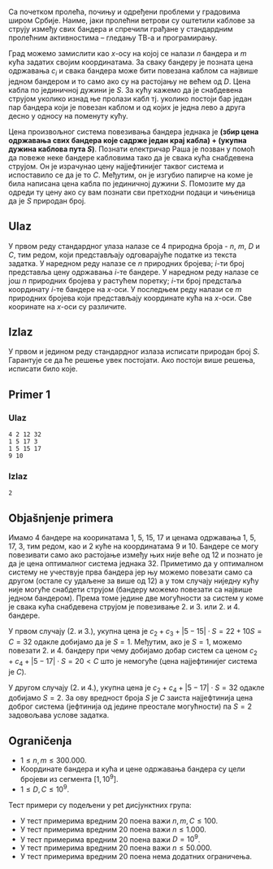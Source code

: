 Са почетком пролећа, почињу и одређени проблеми у градовима широм Србије. Наиме, јаки пролећни ветрови су оштетили каблове за струју између свих бандера и спречили грађане у стандардним пролећним активностима – гледању ТВ-а и програмирању.

Град можемо замислити као $x$-осу на којој се налази $n$ бандера и $m$ кућа задатих својим координатама. За сваку бандеру је позната цена одржавања $c_i$ и свака бандера може бити повезана каблом са највише једном бандером и то само ако су на растојању не већем од $D$. Цена кабла по јединичној дужини је $S$. За кућу кажемо да је снабдевена струјом уколико изнад ње пролази кабл тј. уколико постоји бар један пар бандера који је повезан каблом и од којих је једна лево а друга десно у односу на поменуту кућу.

Цена произвољног система повезивања бандера једнака је **(збир цена одржавања свих бандера које садрже један крај кабла) + (укупнa дужина каблова пута $S$)**. Познати електричар Раша је позван у помоћ да повеже неке бандере кабловима тако да је свака кућа снабдевена струјом. Он је израчунао цену најјефтинијег таквог система и испоставило се да је то $C$.  Међутим, он је изгубио папирче на коме је била написана цена кабла по јединичној дужини $S$. Помозите му да одреди ту цену ако су вам познати сви претходни подаци и чињеница да је $S$ природан број. 

## Ulaz
У првом реду стандардног улаза налазе се $4$ природна броја - $n$, $m$, $D$ и $C$, тим редом, који представљају одговарајуће податке из текста задатка. У наредном реду налазе се $n$ природних бројева; $i$-ти број представља цену одржавања $i$-те бандере.  У наредном реду налазе се још $n$ природних бројева у растућем поретку; $i$-ти број предстаља координату $i$-те бандере на $x$-оси. У последњем реду налази се $m$ природних бројева који представљају координате кућа на $x$-оси. Све кооринате на $x$-оси су различите.

## Izlaz
У првом и једином реду стандардног излаза исписати природан број $S$. Гарантује се да ће решење увек постојати. Ако постоји више решења, исписати било које.

## Primer 1
### Ulaz
```
4 2 12 32
1 5 17 3
1 5 15 17
9 10
```

### Izlaz
```
2
```

## Objašnjenje primera
Имамо $4$ бандере на кооринатама $1$, $5$, $15$, $17$ и ценама одржавања $1$, $5$, $17$, $3$, тим редом, као и $2$ куће на координатама $9$ и $10$. Бандере се могу повезивати само ако растојање између њих није веће од $12$ и познато је да је цена оптималног система једнака $32$. Приметимо да у оптималном систему не учествује прва бандера јер њу можемо повезати само са другом (остале су удаљене за више од $12$) а у том случају ниједну кућу није могуће снабдети струјом (бандеру можемо повезати са највише једном бандером). Према томе једине две могућности за систем у коме је свака кућа снабдевена струјом је повезивање $2.$ и $3.$ или $2.$ и $4.$ бандере.

У првом случају ($2.$ и $3.$), укупна цена је $c_2+c_3+|5-15|\cdot S = 22+10S = C = 32$ одакле добијамо да је $S=1$. Међутим, ако је $S=1$, можемо повезати $2.$ и $4.$ бандеру при чему добијамо добар систем са ценом $c_2+c_4+|5-17|\cdot S=20 < C$ што је немогуће (цена најјефтинијег система је $C$).

У другом случају ($2.$ и $4.$), укупна цена је $c_2+c_4+|5-17|\cdot S=32$ одакле добијамо $S=2$. За ову вредност броја $S$ је $C$ заиста најјефтинија цена доброг система (јефтинија од једине преостале могућности) па $S=2$ задовољава услове задатка.

## Ograničenja

* $1\leq n, m \leq 300.000$.
* Координате бандера и кућа и цене одржавања бандера су цели бројеви из сегмента $[1, 10^9]$.
* $1\leq D,C\leq 10^9$.

Тест примери су подељени у pet дисјунктних група:

* У тест примерима вредним $20$ поена важи $n, m, C\leq 100$.
* У тест примерима вредним $20$ поена важи $n\leq 1.000$.
* У тест примерима вредним $20$ поена важи $D=10^9$.
* У тест примерима вредним $20$ поена важи $n\leq 50.000$.
* У тест примерима вредним $20$ поена нема додатних ограничења.
